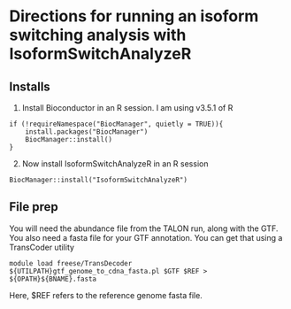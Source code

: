 # Directions for running an isoform switching analysis with IsoformSwitchAnalyzeR

## Installs

1. Install Bioconductor in an R session. I am using v3.5.1 of R
```
if (!requireNamespace("BiocManager", quietly = TRUE)){
    install.packages("BiocManager")
    BiocManager::install()
}
```
2. Now install IsoformSwitchAnalyzeR in an R session
```
BiocManager::install("IsoformSwitchAnalyzeR")
```

## File prep
You will need the abundance file from the TALON run, along with the GTF.
You also need a fasta file for your GTF annotation. You can get that using a TransCoder utility
```
module load freese/TransDecoder
${UTILPATH}gtf_genome_to_cdna_fasta.pl $GTF $REF > ${OPATH}${BNAME}.fasta
```
Here, $REF refers to the reference genome fasta file.


